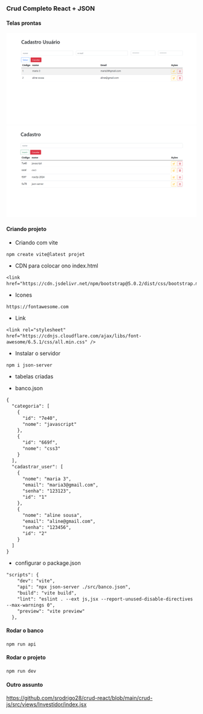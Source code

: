### Crud Completo React + JSON

#### Telas prontas

<img src="./preview/usuario-categoria.png" alt="" />
<img src="./preview/tela-categoria.png" alt="" />

#### Criando projeto

* Criando com vite
```
npm create vite@latest projet
```

* CDN para colocar ono index.html
```
<link href="https://cdn.jsdelivr.net/npm/bootstrap@5.0.2/dist/css/bootstrap.min.css">
```

* Icones
```
https://fontawesome.com
```

* Link
```
<link rel="stylesheet" href="https://cdnjs.cloudflare.com/ajax/libs/font-awesome/6.5.1/css/all.min.css" />
```

* Instalar o servidor
```
npm i json-server
```

* tabelas criadas

* banco.json
```
{
  "categoria": [
    {
      "id": "7e40",
      "nome": "javascript"
    },
    {
      "id": "669f",
      "nome": "css3"
    }
  ],
  "cadastrar_user": [
    {
      "nome": "maria 3",
      "email": "maria3@gmail.com",
      "senha": "123123",
      "id": "1"
    },
    {
      "nome": "aline sousa",
      "email": "aline@gmail.com",
      "senha": "123456",
      "id": "2"
    }
  ]
}
```

* configurar o package.json
```
"scripts": {
    "dev": "vite",
    "api": "npx json-server ./src/banco.json",
    "build": "vite build",
    "lint": "eslint . --ext js,jsx --report-unused-disable-directives --max-warnings 0",
    "preview": "vite preview"
  },
```

#### Rodar o banco
```
npm run api
```

#### Rodar o projeto
```
npm run dev
```

#### Outro assunto
https://github.com/srodrigo28/crud-react/blob/main/crud-js/src/views/Investidor/index.jsx